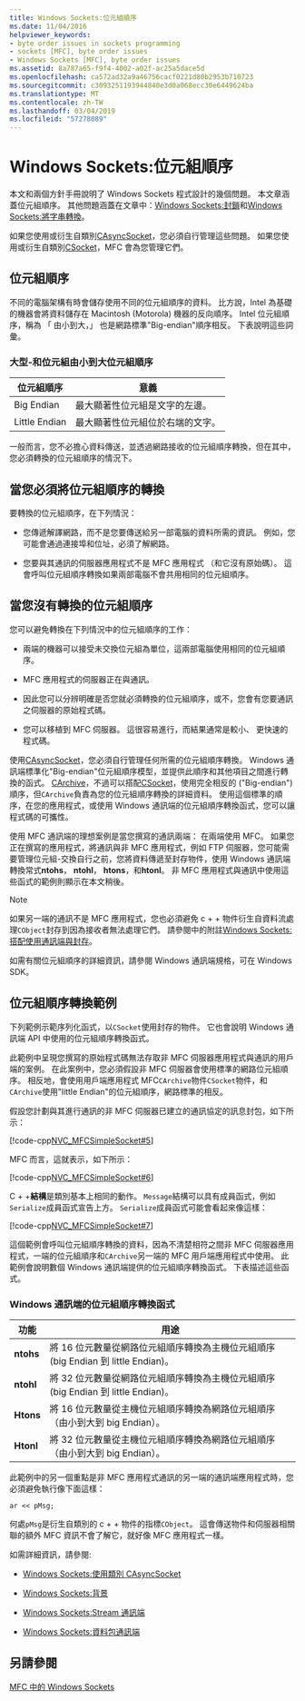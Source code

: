 ```yaml
---
title: Windows Sockets:位元組順序
ms.date: 11/04/2016
helpviewer_keywords:
- byte order issues in sockets programming
- sockets [MFC], byte order issues
- Windows Sockets [MFC], byte order issues
ms.assetid: 8a787a65-f9f4-4002-a02f-ac25a5dace5d
ms.openlocfilehash: ca572ad32a9a46756cacf0221d80b2953b710723
ms.sourcegitcommit: c3093251193944840e3d0a068ecc30e6449624ba
ms.translationtype: MT
ms.contentlocale: zh-TW
ms.lasthandoff: 03/04/2019
ms.locfileid: "57278089"
---
```

# <a name="windows-sockets-byte-ordering"></a>Windows Sockets:位元組順序

本文和兩個方針手冊說明了 Windows Sockets 程式設計的幾個問題。 本文章涵蓋位元組順序。 其他問題涵蓋在文章中：[Windows Sockets:封鎖](../mfc/windows-sockets-blocking.md)和[Windows Sockets:將字串轉換](../mfc/windows-sockets-converting-strings.md)。

如果您使用或衍生自類別[CAsyncSocket](../mfc/reference/casyncsocket-class.md)，您必須自行管理這些問題。 如果您使用或衍生自類別[CSocket](../mfc/reference/csocket-class.md)，MFC 會為您管理它們。

## <a name="byte-ordering"></a>位元組順序

不同的電腦架構有時會儲存使用不同的位元組順序的資料。 比方說，Intel 為基礎的機器會將資料儲存在 Macintosh (Motorola) 機器的反向順序。 Intel 位元組順序，稱為 「 由小到大，」 也是網路標準"Big-endian"順序相反。 下表說明這些詞彙。

### <a name="big--and-little-endian-byte-ordering"></a>大型-和位元組由小到大位元組順序

|位元組順序|意義|
|-------------------|-------------|
|Big Endian|最大顯著性位元組是文字的左邊。|
|Little Endian|最大顯著性位元組位於右端的文字。|

一般而言，您不必擔心資料傳送，並透過網路接收的位元組順序轉換，但在其中，您必須轉換的位元組順序的情況下。

## <a name="when-you-must-convert-byte-orders"></a>當您必須將位元組順序的轉換

要轉換的位元組順序，在下列情況：

- 您傳遞解譯網路，而不是您要傳送給另一部電腦的資料所需的資訊。 例如，您可能會通過連接埠和位址，必須了解網路。

- 您要與其通訊的伺服器應用程式不是 MFC 應用程式 （和它沒有原始碼）。 這會呼叫位元組順序轉換如果兩部電腦不會共用相同的位元組順序。

## <a name="when-you-do-not-have-to-convert-byte-orders"></a>當您沒有轉換的位元組順序

您可以避免轉換在下列情況中的位元組順序的工作：

- 兩端的機器可以接受未交換位元組為單位，這兩部電腦使用相同的位元組順序。

- MFC 應用程式的伺服器正在與通訊。

- 因此您可以分辨明確是否您就必須轉換的位元組順序，或不，您會有您要通訊之伺服器的原始程式碼。

- 您可以移植到 MFC 伺服器。 這很容易進行，而結果通常是較小、 更快速的程式碼。

使用[CAsyncSocket](../mfc/reference/casyncsocket-class.md)，您必須自行管理任何所需的位元組順序轉換。 Windows 通訊端標準化"Big-endian"位元組順序模型，並提供此順序和其他項目之間進行轉換的函式。 [CArchive](../mfc/reference/carchive-class.md)，不過可以搭配[CSocket](../mfc/reference/csocket-class.md)，使用完全相反的 ("Big-endian") 順序，但`CArchive`負責為您的位元組順序轉換的詳細資料。 使用這個標準的順序，在您的應用程式，或使用 Windows 通訊端的位元組順序轉換函式，您可以讓程式碼的可攜性。

使用 MFC 通訊端的理想案例是當您撰寫的通訊兩端： 在兩端使用 MFC。 如果您正在撰寫的應用程式，將通訊與非 MFC 應用程式，例如 FTP 伺服器，您可能需要管理位元組-交換自行之前，您將資料傳遞至封存物件，使用 Windows 通訊端轉換常式**ntohs**， **ntohl**， **htons**，和**htonl**。 非 MFC 應用程式與通訊中使用這些函式的範例則顯示在本文稍後。

> [!NOTE]
>  如果另一端的通訊不是 MFC 應用程式，您也必須避免 c + + 物件衍生自資料流處理`CObject`封存到因為接收者無法處理它們。 請參閱中的附註[Windows Sockets:搭配使用通訊端與封存](../mfc/windows-sockets-using-sockets-with-archives.md)。

如需有關位元組順序的詳細資訊，請參閱 Windows 通訊端規格，可在 Windows SDK。

## <a name="a-byte-order-conversion-example"></a>位元組順序轉換範例

下列範例示範序列化函式，以`CSocket`使用封存的物件。 它也會說明 Windows 通訊端 API 中使用的位元組順序轉換函式。

此範例中呈現您撰寫的原始程式碼無法存取非 MFC 伺服器應用程式與通訊的用戶端的案例。 在此案例中，您必須假設非 MFC 伺服器會使用標準的網路位元組順序。 相反地，會使用用戶端應用程式 MFC`CArchive`物件`CSocket`物件，和`CArchive`使用"little Endian"的位元組順序，網路標準的相反。

假設您計劃與其進行通訊的非 MFC 伺服器已建立的通訊協定的訊息封包，如下所示：

[!code-cpp[NVC_MFCSimpleSocket#5](../mfc/codesnippet/cpp/windows-sockets-byte-ordering_1.cpp)]

MFC 而言，這就表示，如下所示：

[!code-cpp[NVC_MFCSimpleSocket#6](../mfc/codesnippet/cpp/windows-sockets-byte-ordering_2.cpp)]

C + +**結構**是類別基本上相同的動作。 `Message`結構可以具有成員函式，例如`Serialize`成員函式宣告上方。 `Serialize`成員函式可能會看起來像這樣：

[!code-cpp[NVC_MFCSimpleSocket#7](../mfc/codesnippet/cpp/windows-sockets-byte-ordering_3.cpp)]

這個範例會呼叫位元組順序轉換的資料，因為不清楚相符之間非 MFC 伺服器應用程式，一端的位元組順序和`CArchive`另一端的 MFC 用戶端應用程式中使用。 此範例會說明數個 Windows 通訊端提供的位元組順序轉換函式。 下表描述這些函式。

### <a name="windows-sockets-byte-order-conversion-functions"></a>Windows 通訊端的位元組順序轉換函式

|功能|用途|
|--------------|-------------|
|**ntohs**|將 16 位元數量從網路位元組順序轉換為主機位元組順序 (big Endian 到 little Endian)。|
|**ntohl**|將 32 位元數量從網路位元組順序轉換為主機位元組順序 (big Endian 到 little Endian)。|
|**Htons**|將 16 位元數量從主機位元組順序轉換為網路位元組順序 （由小到大到 big Endian）。|
|**Htonl**|將 32 位元數量從主機位元組順序轉換為網路位元組順序 （由小到大到 big Endian）。|

此範例中的另一個重點是非 MFC 應用程式通訊的另一端的通訊端應用程式時，您必須避免執行像下面這樣：

`ar << pMsg;`

何處`pMsg`是衍生自類別的 c + + 物件的指標`CObject`。 這會傳送物件和伺服器相關聯的額外 MFC 資訊不會了解它，就好像 MFC 應用程式一樣。

如需詳細資訊，請參閱:

- [Windows Sockets:使用類別 CAsyncSocket](../mfc/windows-sockets-using-class-casyncsocket.md)

- [Windows Sockets:背景](../mfc/windows-sockets-background.md)

- [Windows Sockets:Stream 通訊端](../mfc/windows-sockets-stream-sockets.md)

- [Windows Sockets:資料包通訊端](../mfc/windows-sockets-datagram-sockets.md)

## <a name="see-also"></a>另請參閱

[MFC 中的 Windows Sockets](../mfc/windows-sockets-in-mfc.md)
